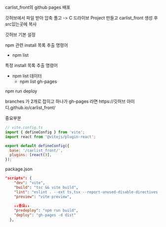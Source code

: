 carlist_front의 github pages 배포

깃허브에서 파일 받아 압축 풀고 -> C 드라이브 Project 만들고 carlist_front 생성 후 src있는곳에 복사

깃허브 기본 설정 

npm 관련 install 목록 추출 명령어
- npm list

특정 install 목록 추출 명령어

- npm list 데이터
    - npm list gh-pages

npm run deploy

branches 가 2개로 잡히고 하나가 gh-pages 라면 
https://깃허브 아이디.github.io/carlist_front/

중요부분
```js
// vite.config.ts
import { defineConfig } from 'vite';
import react from '@vitejs/plugin-react';

export default defineConfig({
  base: '/carlist_front/',
  plugins: [react()],
});
```

package.json
```json
"scripts": {
    "dev": "vite",
    "build": "tsc && vite build",
    "lint": "eslint . --ext ts,tsx --report-unused-disable-directives --max-warnings 0",
    "preview": "vite preview",
    
    ↓↓중요↓↓
    "predeploy": "npm run build",
    "deploy": "gh-pages -d dist"
  },
```
